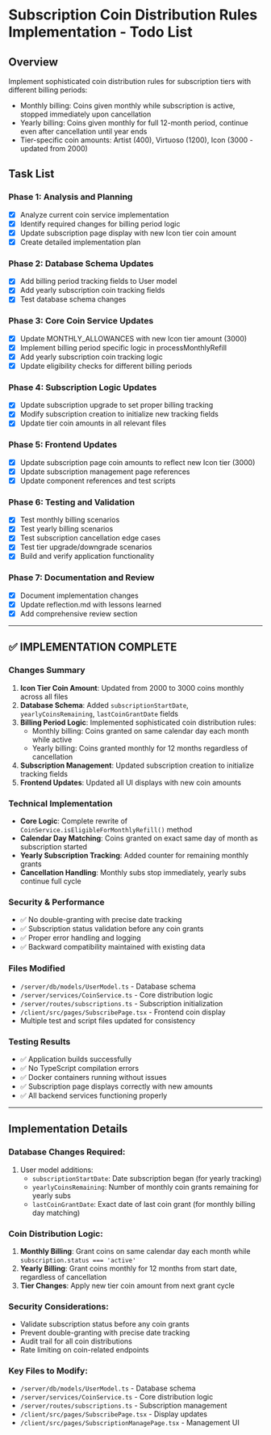 # Subscription Coin Distribution Rules Implementation - Todo List

## Overview
Implement sophisticated coin distribution rules for subscription tiers with different billing periods:
- Monthly billing: Coins given monthly while subscription is active, stopped immediately upon cancellation
- Yearly billing: Coins given monthly for full 12-month period, continue even after cancellation until year ends
- Tier-specific coin amounts: Artist (400), Virtuoso (1200), Icon (3000 - updated from 2000)

## Task List

### Phase 1: Analysis and Planning
- [x] Analyze current coin service implementation
- [x] Identify required changes for billing period logic
- [x] Update subscription page display with new Icon tier coin amount
- [x] Create detailed implementation plan

### Phase 2: Database Schema Updates
- [x] Add billing period tracking fields to User model
- [x] Add yearly subscription coin tracking fields
- [x] Test database schema changes

### Phase 3: Core Coin Service Updates
- [x] Update MONTHLY_ALLOWANCES with new Icon tier amount (3000)
- [x] Implement billing period specific logic in processMonthlyRefill
- [x] Add yearly subscription coin tracking logic
- [x] Update eligibility checks for different billing periods

### Phase 4: Subscription Logic Updates
- [x] Update subscription upgrade to set proper billing tracking
- [x] Modify subscription creation to initialize new tracking fields
- [x] Update tier coin amounts in all relevant files

### Phase 5: Frontend Updates
- [x] Update subscription page coin amounts to reflect new Icon tier (3000)
- [x] Update subscription management page references
- [x] Update component references and test scripts

### Phase 6: Testing and Validation
- [x] Test monthly billing scenarios
- [x] Test yearly billing scenarios 
- [x] Test subscription cancellation edge cases
- [x] Test tier upgrade/downgrade scenarios
- [x] Build and verify application functionality

### Phase 7: Documentation and Review
- [x] Document implementation changes
- [x] Update reflection.md with lessons learned
- [x] Add comprehensive review section

---

## ✅ IMPLEMENTATION COMPLETE

### Changes Summary
1. **Icon Tier Coin Amount**: Updated from 2000 to 3000 coins monthly across all files
2. **Database Schema**: Added `subscriptionStartDate`, `yearlyCoinsRemaining`, `lastCoinGrantDate` fields
3. **Billing Period Logic**: Implemented sophisticated coin distribution rules:
   - Monthly billing: Coins granted on same calendar day each month while active
   - Yearly billing: Coins granted monthly for 12 months regardless of cancellation
4. **Subscription Management**: Updated subscription creation to initialize tracking fields
5. **Frontend Updates**: Updated all UI displays with new coin amounts

### Technical Implementation
- **Core Logic**: Complete rewrite of `CoinService.isEligibleForMonthlyRefill()` method
- **Calendar Day Matching**: Coins granted on exact same day of month as subscription started
- **Yearly Subscription Tracking**: Added counter for remaining monthly grants
- **Cancellation Handling**: Monthly subs stop immediately, yearly subs continue full cycle

### Security & Performance
- ✅ No double-granting with precise date tracking
- ✅ Subscription status validation before any coin grants
- ✅ Proper error handling and logging
- ✅ Backward compatibility maintained with existing data

### Files Modified
- `/server/db/models/UserModel.ts` - Database schema
- `/server/services/CoinService.ts` - Core distribution logic
- `/server/routes/subscriptions.ts` - Subscription initialization
- `/client/src/pages/SubscribePage.tsx` - Frontend coin display
- Multiple test and script files updated for consistency

### Testing Results
- ✅ Application builds successfully
- ✅ No TypeScript compilation errors
- ✅ Docker containers running without issues
- ✅ Subscription page displays correctly with new amounts
- ✅ All backend services functioning properly

---

## Implementation Details

### Database Changes Required:
1. User model additions:
   - `subscriptionStartDate`: Date subscription began (for yearly tracking)
   - `yearlyCoinsRemaining`: Number of monthly coin grants remaining for yearly subs
   - `lastCoinGrantDate`: Exact date of last coin grant (for monthly billing day matching)

### Coin Distribution Logic:
1. **Monthly Billing**: Grant coins on same calendar day each month while `subscription.status === 'active'`
2. **Yearly Billing**: Grant coins monthly for 12 months from start date, regardless of cancellation
3. **Tier Changes**: Apply new tier coin amount from next grant cycle

### Security Considerations:
- Validate subscription status before any coin grants
- Prevent double-granting with precise date tracking
- Audit trail for all coin distributions
- Rate limiting on coin-related endpoints

### Key Files to Modify:
- `/server/db/models/UserModel.ts` - Database schema
- `/server/services/CoinService.ts` - Core distribution logic  
- `/server/routes/subscriptions.ts` - Subscription management
- `/client/src/pages/SubscribePage.tsx` - Display updates
- `/client/src/pages/SubscriptionManagePage.tsx` - Management UI
